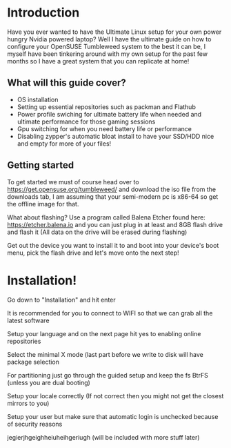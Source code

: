 # Introduction

Have you ever wanted to have the Ultimate Linux setup for your own power hungry Nvidia powered laptop? Well I have the ultimate guide on how to configure your OpenSUSE Tumbleweed system to the best it can be, I myself have been tinkering around with my own setup for the past few months so I have a great system that you can replicate at home!

## What will this guide cover?

- OS installation
- Setting up essential repositories such as packman and Flathub
- Power profile swiching for ultimate battery life when needed and ultimate performance for those gaming sessions
- Gpu switching for when you need battery life or performance
- Disabling zypper's automatic bloat install to have your SSD/HDD nice and empty for more of your files!

## Getting started

To get started we must of course head over to https://get.opensuse.org/tumbleweed/ and download the iso file from the downloads tab, I am assuming that your semi-modern pc is x86-64 so get the offline image for that.

What about flashing? Use a program called Balena Etcher found here: https://etcher.balena.io and you can just plug in at least and 8GB flash drive and flash it (All data on the drive will be erased during flashing)

Get out the device you want to install it to and boot into your device's boot menu, pick the flash drive and let's move onto the next step!

# Installation!

Go down to "Installation" and hit enter

It is recommended for you to connect to WIFI so that we can grab all the latest software 

Setup your language and on the next page hit yes to enabling online repositories

Select the minimal X mode (last part before we write to disk will have package selection

For partitioning just go through the guided setup and keep the fs BtrFS (unless you are dual booting)

Setup your locale correctly (If not correct then you might not get the closest mirrors to you)

Setup your user but make sure that automatic login is unchecked because of security reasons

jegierjhgeighheiuheihgeriugh (will be included with more stuff later)
